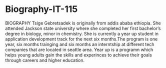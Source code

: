 # Biography-IT-115
BIOGRAPHY
Tsige Gebretsadek is originally from addis ababa ethiopia. She attended Jackson state university where she completed her first bachelor’s degree in biology, minor in chemistry. She is currently a year up student in application development track for the next six months.The program is one year, six months trainging and six months an interntship at different tech companies that are located in seattle area. Year up is a programn which helps young adults gain the skills and experinces to achieve their goals through careers and higher education.
